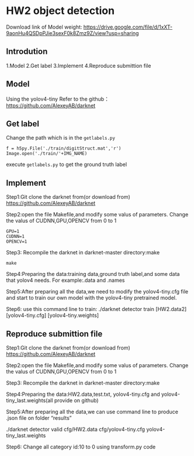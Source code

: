 # HW2 object detection



Download link of Model weight:
https://drive.google.com/file/d/1xXT-9aonHu4QSDpPJie3sexF0k8Zmz9Z/view?usp=sharing

## Introdution 
1.Model
2.Get label
3.Implement
4.Reproduce submittion file

## Model
Using the yolov4-tiny
Refer to the github：https://github.com/AlexeyAB/darknet

## Get label
Change the path which is in the `getlabels.py`
```
f = h5py.File('./train/digitStruct.mat','r')
Image.open('./train/'+IMG_NAME)
```
execute `getlabels.py` to get the ground truth label

## Implement

Step1:Git clone the darknet from(or download from) https://github.com/AlexeyAB/darknet

Step2:open the file Makefile,and modify some valus of parameters.
Change the valus of CUDNN,GPU,OPENCV from 0 to 1
```
GPU=1
CUDNN=1
OPENCV=1
```
Step3: Recompile the darknet in darknet-master directory:make
```
make
```
Step4:Preparing the data:training data,ground truth label,and some data that yolov4 needs. For example:.data and .names

Step5:After preparing all the data,we need to modify the yolov4-tiny.cfg file and start to train our own model with the yolov4-tiny pretrained model.

Step6: use this command line to train: 
./darknet detector train [HW2.data2] [yolov4-tiny.cfg] [yolov4-tiny.weights]




## Reproduce submittion file
Step1:Git clone the darknet from(or download from) https://github.com/AlexeyAB/darknet

Step2:open the file Makefile,and modify some valus of parameters.
Change the valus of CUDNN,GPU,OPENCV from 0 to 1

Step3: Recompile the darknet in darknet-master directory:make

Step4:Preparing the data:HW2.data,test.txt, yolov4-tiny.cfg and yolov4-tiny_last.weights(all provide on github)

Step5:After preparing all the data,we can use command line to produce .json file on folder “results”

./darknet detector valid cfg/HW2.data cfg/yolov4-tiny.cfg yolov4-tiny_last.weights

Step6: Change all category id:10 to 0 using transform.py code


